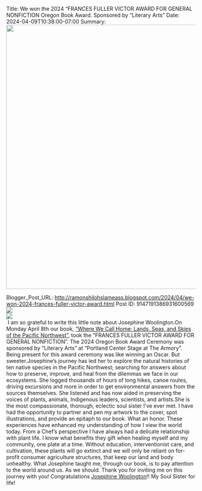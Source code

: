 Title: We won the 2024 “FRANCES FULLER VICTOR AWARD FOR GENERAL NONFICTION Oregon Book Award. Sponsored by “Literary Arts”
Date: 2024-04-09T10:38:00-07:00
Summary: <img src="https://blogger.googleusercontent.com/img/b/R29vZ2xl/AVvXsEhneBL85P3bLpGN7QBH_F-uMC3MMtK9rX8qOMCz6RdXcNZkOrdsVyWtXDBQi4rd0JNbExos2oLX9hFyTyAKmV3gQd1j6Ycw6btixiusLeQdubs0mmiA91zYQIU6maWrXWtAXuYmAMvp_Ly3_S5zub5AQHlmdeLZkV3fGVZbU92Woz4T6eaAVCZb1GXIeg/s320/Award.jpg" width="700">

Blogger_Post_URL: http://ramonshilohslameass.blogspot.com/2024/04/we-won-2024-frances-fuller-victor-award.html
Post ID: 9147191386931600569
[![](https://blogger.googleusercontent.com/img/b/R29vZ2xl/AVvXsEhneBL85P3bLpGN7QBH_F-uMC3MMtK9rX8qOMCz6RdXcNZkOrdsVyWtXDBQi4rd0JNbExos2oLX9hFyTyAKmV3gQd1j6Ycw6btixiusLeQdubs0mmiA91zYQIU6maWrXWtAXuYmAMvp_Ly3_S5zub5AQHlmdeLZkV3fGVZbU92Woz4T6eaAVCZb1GXIeg/s320/Award.jpg)](https://blogger.googleusercontent.com/img/b/R29vZ2xl/AVvXsEhneBL85P3bLpGN7QBH_F-uMC3MMtK9rX8qOMCz6RdXcNZkOrdsVyWtXDBQi4rd0JNbExos2oLX9hFyTyAKmV3gQd1j6Ycw6btixiusLeQdubs0mmiA91zYQIU6maWrXWtAXuYmAMvp_Ly3_S5zub5AQHlmdeLZkV3fGVZbU92Woz4T6eaAVCZb1GXIeg/s1286/Award.jpg)  
[![](https://blogger.googleusercontent.com/img/b/R29vZ2xl/AVvXsEjwk0QWRjULIVa5RYkC5lAVz-u18BwGsgJVxQSEye0JorQy7PJv49t_MnrcczyQshkiJaXSgaRYzP8imECdYPzwQVOMy2BMzpn0jKh0d4xsyrv8BTxvNhNaQf-_yS3FKMI_j8nht0XSBKNUWdQoolPiPod470VlGsf2SYM_I1JVCN1I3i5AW3y6QMzasw/s320/Josephine.jpg)](https://blogger.googleusercontent.com/img/b/R29vZ2xl/AVvXsEjwk0QWRjULIVa5RYkC5lAVz-u18BwGsgJVxQSEye0JorQy7PJv49t_MnrcczyQshkiJaXSgaRYzP8imECdYPzwQVOMy2BMzpn0jKh0d4xsyrv8BTxvNhNaQf-_yS3FKMI_j8nht0XSBKNUWdQoolPiPod470VlGsf2SYM_I1JVCN1I3i5AW3y6QMzasw/s1302/Josephine.jpg)  
 I am so grateful to write this little note about Josephine Woolington.On Monday April 8th our book, [“Where We Call Home: Lands, Seas, and Skies of the Pacific Northwest”](https://www.pdx.edu/liberal-arts-sciences/news/psu-student-published-book-wins-oregon-book-award), took the “FRANCES FULLER VICTOR AWARD FOR GENERAL NONFICTION”. The 2024 Oregon Book Award Ceremony was sponsored by “Literary Arts” at “Portland Center Stage at The Armory”. Being present for this award ceremony was like winning an Oscar. But sweeter.Josephine’s journey has led her to explore the natural histories of ten native species in the Pacific Northwest; searching for answers about how to preserve, improve, and heal from the dilemmas we face in our ecosystems. She logged thousands of hours of long hikes, canoe routes, driving excursions and more in order to get environmental answers from the sources themselves. She listened and has now aided in preserving the voices of plants, animals, Indigenous leaders, scientists, and artists.She is the most compassionate, thorough, eclectic soul sister I’ve ever met. I have had the opportunity to partner and pen my artwork to the cover, spot illustrations, and provide an epitaph to our book. What an honor. These experiences have enhanced my understanding of how I view the world today. From a Chef’s perspective I have always had a delicate relationship with plant life. I know what benefits they gift when healing myself and my community, one plate at a time. Without education, interventionist care, and cultivation, these plants will go extinct and we will only be reliant on for\-profit consumer agriculture structures, that keep our land and body unhealthy. What Josephine taught me, through our book, is to pay attention to the world around us. As we should. Thank you for inviting me on this journey with you! Congratulations [Josephine Woolington](https://www.instagram.com/josephine_antoinette_/)!! My Soul Sister for life!